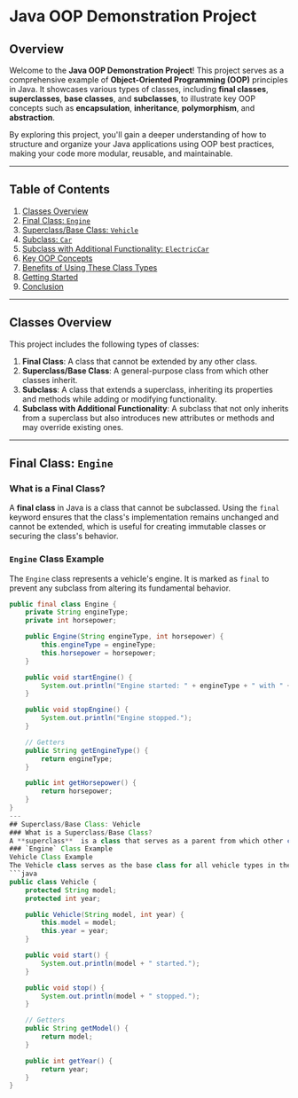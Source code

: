 # Java OOP Demonstration Project

## Overview

Welcome to the **Java OOP Demonstration Project**! This project serves as a comprehensive example of **Object-Oriented Programming (OOP)** principles in Java. It showcases various types of classes, including **final classes**, **superclasses**, **base classes**, and **subclasses**, to illustrate key OOP concepts such as **encapsulation**, **inheritance**, **polymorphism**, and **abstraction**.

By exploring this project, you'll gain a deeper understanding of how to structure and organize your Java applications using OOP best practices, making your code more modular, reusable, and maintainable.

---

## Table of Contents

1. [Classes Overview](#classes-overview)
2. [Final Class: `Engine`](#final-class-engine)
3. [Superclass/Base Class: `Vehicle`](#superclassbase-class-vehicle)
4. [Subclass: `Car`](#subclass-car)
5. [Subclass with Additional Functionality: `ElectricCar`](#subclass-with-additional-functionality-electriccar)
6. [Key OOP Concepts](#key-oop-concepts)
7. [Benefits of Using These Class Types](#benefits-of-using-these-class-types)
8. [Getting Started](#getting-started)
9. [Conclusion](#conclusion)

---

## Classes Overview

This project includes the following types of classes:

1. **Final Class**: A class that cannot be extended by any other class.
2. **Superclass/Base Class**: A general-purpose class from which other classes inherit.
3. **Subclass**: A class that extends a superclass, inheriting its properties and methods while adding or modifying functionality.
4. **Subclass with Additional Functionality**: A subclass that not only inherits from a superclass but also introduces new attributes or methods and may override existing ones.

---

## Final Class: `Engine`

### What is a Final Class?

A **final class** in Java is a class that cannot be subclassed. Using the `final` keyword ensures that the class's implementation remains unchanged and cannot be extended, which is useful for creating immutable classes or securing the class's behavior.

### `Engine` Class Example

The `Engine` class represents a vehicle's engine. It is marked as `final` to prevent any subclass from altering its fundamental behavior.

```java
public final class Engine {
    private String engineType;
    private int horsepower;

    public Engine(String engineType, int horsepower) {
        this.engineType = engineType;
        this.horsepower = horsepower;
    }

    public void startEngine() {
        System.out.println("Engine started: " + engineType + " with " + horsepower + " HP.");
    }

    public void stopEngine() {
        System.out.println("Engine stopped.");
    }

    // Getters
    public String getEngineType() {
        return engineType;
    }

    public int getHorsepower() {
        return horsepower;
    }
}
---
## Superclass/Base Class: Vehicle
### What is a Superclass/Base Class?
A **superclass**  is a class that serves as a parent from which other classes (subclasses) inherit properties and behaviors. It encapsulates common attributes and methods that are shared across multiple subclasses, promoting code reuse and reducing duplication..
### `Engine` Class Example
Vehicle Class Example
The Vehicle class serves as the base class for all vehicle types in the project. It contains common attributes like model and year, and methods such as start() and stop().
```java
public class Vehicle {
    protected String model;
    protected int year;

    public Vehicle(String model, int year) {
        this.model = model;
        this.year = year;
    }

    public void start() {
        System.out.println(model + " started.");
    }

    public void stop() {
        System.out.println(model + " stopped.");
    }

    // Getters
    public String getModel() {
        return model;
    }

    public int getYear() {
        return year;
    }
}


